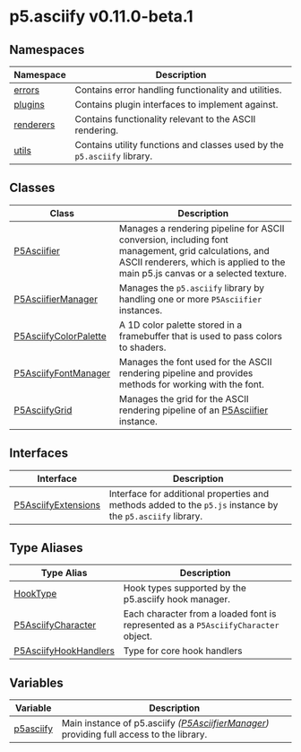 # p5.asciify v0.11.0-beta.1

## Namespaces

| Namespace                                             | Description                                                              |
| ----------------------------------------------------- | ------------------------------------------------------------------------ |
| [errors](p5.asciify/namespaces/errors/index.md)       | Contains error handling functionality and utilities.                     |
| [plugins](p5.asciify/namespaces/plugins/index.md)     | Contains plugin interfaces to implement against.                         |
| [renderers](p5.asciify/namespaces/renderers/index.md) | Contains functionality relevant to the ASCII rendering.                  |
| [utils](p5.asciify/namespaces/utils/index.md)         | Contains utility functions and classes used by the `p5.asciify` library. |

## Classes

| Class                                                     | Description                                                                                                                                                                            |
| --------------------------------------------------------- | -------------------------------------------------------------------------------------------------------------------------------------------------------------------------------------- |
| [P5Asciifier](classes/P5Asciifier.md)                     | Manages a rendering pipeline for ASCII conversion, including font management, grid calculations, and ASCII renderers, which is applied to the main p5.js canvas or a selected texture. |
| [P5AsciifierManager](classes/P5AsciifierManager.md)       | Manages the `p5.asciify` library by handling one or more `P5Asciifier` instances.                                                                                                      |
| [P5AsciifyColorPalette](classes/P5AsciifyColorPalette.md) | A 1D color palette stored in a framebuffer that is used to pass colors to shaders.                                                                                                     |
| [P5AsciifyFontManager](classes/P5AsciifyFontManager.md)   | Manages the font used for the ASCII rendering pipeline and provides methods for working with the font.                                                                                 |
| [P5AsciifyGrid](classes/P5AsciifyGrid.md)                 | Manages the grid for the ASCII rendering pipeline of an [P5Asciifier](classes/P5Asciifier.md) instance.                                                                                |

## Interfaces

| Interface                                                | Description                                                                                                |
| -------------------------------------------------------- | ---------------------------------------------------------------------------------------------------------- |
| [P5AsciifyExtensions](interfaces/P5AsciifyExtensions.md) | Interface for additional properties and methods added to the `p5.js` instance by the `p5.asciify` library. |

## Type Aliases

| Type Alias                                                     | Description                                                                        |
| -------------------------------------------------------------- | ---------------------------------------------------------------------------------- |
| [HookType](type-aliases/HookType.md)                           | Hook types supported by the p5.asciify hook manager.                               |
| [P5AsciifyCharacter](type-aliases/P5AsciifyCharacter.md)       | Each character from a loaded font is represented as a `P5AsciifyCharacter` object. |
| [P5AsciifyHookHandlers](type-aliases/P5AsciifyHookHandlers.md) | Type for core hook handlers                                                        |

## Variables

| Variable                            | Description                                                                                                               |
| ----------------------------------- | ------------------------------------------------------------------------------------------------------------------------- |
| [p5asciify](variables/p5asciify.md) | Main instance of p5.asciify _([P5AsciifierManager](classes/P5AsciifierManager.md))_ providing full access to the library. |
